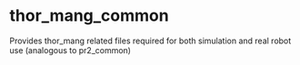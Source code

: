 # thor_mang_common
Provides thor_mang related files required for both simulation and real robot use (analogous to pr2_common)
